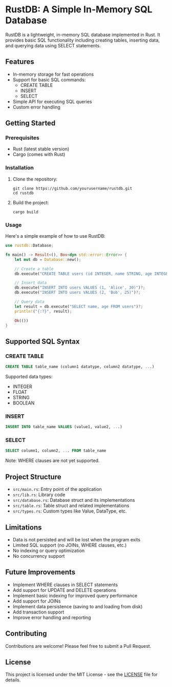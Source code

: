 
# RustDB: A Simple In-Memory SQL Database

RustDB is a lightweight, in-memory SQL database implemented in Rust. It provides basic SQL functionality including creating tables, inserting data, and querying data using SELECT statements.

## Features

- In-memory storage for fast operations
- Support for basic SQL commands:
  - CREATE TABLE
  - INSERT
  - SELECT
- Simple API for executing SQL queries
- Custom error handling

## Getting Started

### Prerequisites

- Rust (latest stable version)
- Cargo (comes with Rust)

### Installation

1. Clone the repository:
   ```
   git clone https://github.com/yourusername/rustdb.git
   cd rustdb
   ```

2. Build the project:
   ```
   cargo build
   ```

### Usage

Here's a simple example of how to use RustDB:

```rust
use rustdb::Database;

fn main() -> Result<(), Box<dyn std::error::Error>> {
    let mut db = Database::new();

    // Create a table
    db.execute("CREATE TABLE users (id INTEGER, name STRING, age INTEGER)")?;

    // Insert data
    db.execute("INSERT INTO users VALUES (1, 'Alice', 30)")?;
    db.execute("INSERT INTO users VALUES (2, 'Bob', 25)")?;

    // Query data
    let result = db.execute("SELECT name, age FROM users")?;
    println!("{:?}", result);

    Ok(())
}
```

## Supported SQL Syntax

### CREATE TABLE

```sql
CREATE TABLE table_name (column1 datatype, column2 datatype, ...)
```

Supported data types:
- INTEGER
- FLOAT
- STRING
- BOOLEAN

### INSERT

```sql
INSERT INTO table_name VALUES (value1, value2, ...)
```

### SELECT

```sql
SELECT column1, column2, ... FROM table_name
```

Note: WHERE clauses are not yet supported.

## Project Structure

- `src/main.rs`: Entry point of the application
- `src/lib.rs`: Library code
- `src/database.rs`: Database struct and its implementations
- `src/table.rs`: Table struct and related implementations
- `src/types.rs`: Custom types like Value, DataType, etc.

## Limitations

- Data is not persisted and will be lost when the program exits
- Limited SQL support (no JOINs, WHERE clauses, etc.)
- No indexing or query optimization
- No concurrency support

## Future Improvements

- Implement WHERE clauses in SELECT statements
- Add support for UPDATE and DELETE operations
- Implement basic indexing for improved query performance
- Add support for JOINs
- Implement data persistence (saving to and loading from disk)
- Add transaction support
- Improve error handling and reporting

## Contributing

Contributions are welcome! Please feel free to submit a Pull Request.

## License

This project is licensed under the MIT License - see the [LICENSE](LICENSE) file for details.
